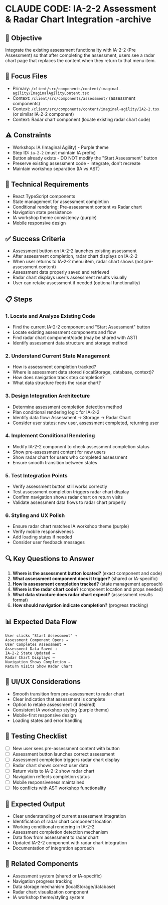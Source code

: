 # CLAUDE CODE: IA-2-2 Assessment & Radar Chart Integration -archive

## 🎯 Objective
Integrate the existing assessment functionality with IA-2-2 (Pre Assessment) so that after completing the assessment, users see a radar chart page that replaces the content when they return to that menu item.

## 📁 Focus Files
- Primary: `/client/src/components/content/imaginal-agility/ImaginalAgilityContent.tsx`
- Context: `/client/src/components/assessment/` (assessment components)
- Context: `/client/src/components/content/imaginal-agility/IA2-2.tsx` (or similar IA-2-2 component)
- Context: Radar chart component (locate existing radar chart code)

## ⚠️ Constraints
- Workshop: IA (Imaginal Agility) - Purple theme
- Step ID: `ia-2-2` (must maintain IA prefix)
- Button already exists - DO NOT modify the "Start Assessment" button
- Preserve existing assessment code - integrate, don't recreate
- Maintain workshop separation (IA vs AST)

## 🔧 Technical Requirements
- React TypeScript components
- State management for assessment completion
- Conditional rendering: Pre-assessment content vs Radar chart
- Navigation state persistence
- IA workshop theme consistency (purple)
- Mobile responsive design

## ✅ Success Criteria
- Assessment button on IA-2-2 launches existing assessment
- After assessment completion, radar chart displays on IA-2-2
- When user returns to IA-2-2 menu item, radar chart shows (not pre-assessment content)
- Assessment data properly saved and retrieved
- Radar chart displays user's assessment results visually
- User can retake assessment if needed (optional functionality)

## 📋 Steps

### 1. Locate and Analyze Existing Code
- Find the current IA-2-2 component and "Start Assessment" button
- Locate existing assessment components and flow
- Find radar chart component/code (may be shared with AST)
- Identify assessment data structure and storage method

### 2. Understand Current State Management
- How is assessment completion tracked?
- Where is assessment data stored (localStorage, database, context)?
- How does navigation track step completion?
- What data structure feeds the radar chart?

### 3. Design Integration Architecture
- Determine assessment completion detection method
- Plan conditional rendering logic for IA-2-2
- Identify data flow: Assessment → Storage → Radar Chart
- Consider user states: new user, assessment completed, returning user

### 4. Implement Conditional Rendering
- Modify IA-2-2 component to check assessment completion status
- Show pre-assessment content for new users
- Show radar chart for users who completed assessment
- Ensure smooth transition between states

### 5. Test Integration Points
- Verify assessment button still works correctly
- Test assessment completion triggers radar chart display
- Confirm navigation shows radar chart on return visits
- Validate assessment data flows to radar chart properly

### 6. Styling and UX Polish
- Ensure radar chart matches IA workshop theme (purple)
- Verify mobile responsiveness
- Add loading states if needed
- Consider user feedback messages

## 🔍 Key Questions to Answer
1. **Where is the assessment button located?** (exact component and code)
2. **What assessment component does it trigger?** (shared or IA-specific)
3. **How is assessment completion tracked?** (state management approach)
4. **Where is the radar chart code?** (component location and props needed)
5. **What data structure does radar chart expect?** (assessment results format)
6. **How should navigation indicate completion?** (progress tracking)

## 📊 Expected Data Flow
```
User clicks "Start Assessment" → 
Assessment Component Opens → 
User Completes Assessment → 
Assessment Data Saved → 
IA-2-2 State Updated → 
Radar Chart Displays → 
Navigation Shows Completion → 
Return Visits Show Radar Chart
```

## 🎨 UI/UX Considerations
- Smooth transition from pre-assessment to radar chart
- Clear indication that assessment is complete
- Option to retake assessment (if desired)
- Consistent IA workshop styling (purple theme)
- Mobile-first responsive design
- Loading states and error handling

## 🧪 Testing Checklist
- [ ] New user sees pre-assessment content with button
- [ ] Assessment button launches correct assessment
- [ ] Assessment completion triggers radar chart display
- [ ] Radar chart shows correct user data
- [ ] Return visits to IA-2-2 show radar chart
- [ ] Navigation reflects completion status
- [ ] Mobile responsiveness maintained
- [ ] No conflicts with AST workshop functionality

## 📝 Expected Output
- Clear understanding of current assessment integration
- Identification of radar chart component location
- Working conditional rendering in IA-2-2
- Assessment completion detection mechanism
- Data flow from assessment to radar chart
- Updated IA-2-2 component with radar chart integration
- Documentation of integration approach

## 🔗 Related Components
- Assessment system (shared or IA-specific)
- Navigation progress tracking
- Data storage mechanism (localStorage/database)
- Radar chart visualization component
- IA workshop theme/styling system

